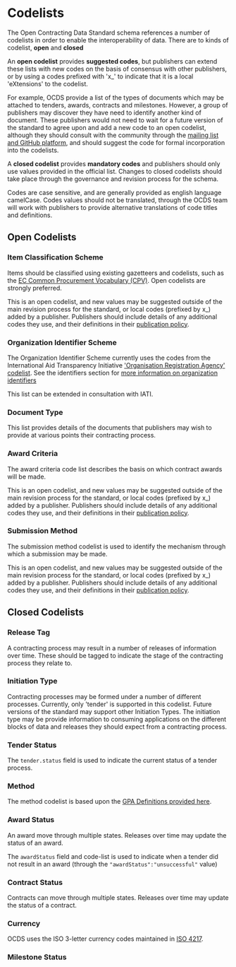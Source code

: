 

# Codelists

<span class="lead">The Open Contracting Data Standard schema references a number of codelists in order to enable the interoperability of data. There are to kinds of codelist, **open** and **closed**</span>

An **open codelist** provides **suggested codes**, but publishers can extend these lists with new codes on the basis of consensus with other publishers, or by using a codes prefixed with 'x\_' to indicate that it is a local 'eXtensions' to the codelist. 

For example, OCDS provide a list of the types of documents which may be attached to tenders, awards, contracts and milestones. However, a group of publishers may discover they have need to identify another kind of document. These publishers would not need to wait for a future version of the standard to agree upon and add a new code to an open codelist, although they should consult with the community through the [mailing list and GitHub platform](../../standard/support), and should suggest the code for formal incorporation into the codelists.

A **closed codelist** provides **mandatory codes** and publishers should only use values provided in the official list. Changes to closed codelists should take place through the governance and revision process for the schema. 

Codes are case sensitive, and are generally provided as english language camelCase. Codes values should not be translated, through the OCDS team will work with publishers to provide alternative translations of code titles and definitions.

## Open Codelists

### Item Classification Scheme

Items should be classified using existing gazetteers and codelists, such as the [EC Common Procurement Vocabulary (CPV)](http://simap.europa.eu/codes-and-nomenclatures/codes-cpv/codes-cpv_en.htm). Open codelists are strongly preferred. 

<div class="include-csv" data-src="standard/schema/codelists/itemClassificationScheme.csv" data-table-class="table table-striped schema-table"></div>

This is an open codelist, and new values may be suggested outside of the main revision process for the standard, or local codes (prefixed by x\_) added by a publisher. Publishers should include details of any additional codes they use, and their definitions in their [publication policy](../../implementation/publication_patterns#publication_policy). 

### Organization Identifier Scheme

The Organization Identifier Scheme currently uses the codes from the International Aid Transparency Initiative ['Organisation Registration Agency' codelist](http://iatistandard.org/codelists/OrganisationRegistrationAgency/). See the identifiers section for [more information on organization identifiers](../../key_concepts/identifiers#organization-identifiers)

<div class="include-csv" data-src="standard/schema/codelists/organizationIdentifierRegistrationAgency_iati.csv" data-table-class="table table-striped schema-table"></div>

This list can be extended in consultation with IATI. 

### Document Type

This list provides details of the documents that publishers may wish to provide at various points their contracting process.

<div class="include-csv" data-src="standard/schema/codelists/documentType.csv" data-table-class="table table-striped schema-table"></div>

### Award Criteria

The award criteria code list describes the basis on which contract awards will be made. 

<div class="include-csv" data-src="standard/schema/codelists/awardCriteria.csv" data-table-class="table table-striped schema-table"></div>

This is an open codelist, and new values may be suggested outside of the main revision process for the standard, or local codes (prefixed by x\_) added by a publisher. Publishers should include details of any additional codes they use, and their definitions in their [publication policy](../../implementation/publication_patterns#publication_policy). 

### Submission Method

The submission method codelist is used to identify the mechanism through which a submission may be made. 

<div class="include-csv" data-src="standard/schema/codelists/submissionMethod.csv" data-table-class="table table-striped schema-table"></div>

This is an open codelist, and new values may be suggested outside of the main revision process for the standard, or local codes (prefixed by x\_) added by a publisher. Publishers should include details of any additional codes they use, and their definitions in their [publication policy](../../implementation/publication_patterns#publication_policy). 

## Closed Codelists 

### Release Tag

A contracting process may result in a number of releases of information over time. These should be tagged to indicate the stage of the contracting process they relate to. 

<div class="include-csv" data-src="standard/schema/codelists/releaseTag.csv" data-table-class="table table-striped schema-table"></div>

### Initiation Type

Contracting processes may be formed under a number of different processes. Currently, only 'tender' is supported in this codelist. Future versions of the standard may support other Initiation Types. The initiation type may be provide information to consuming applications on the different blocks of data and releases they should expect from a contracting process.

<div class="include-csv" data-src="standard/schema/codelists/initiationType.csv" data-table-class="table table-striped schema-table"></div>

### Tender Status

The `tender.status` field is used to indicate the current status of a tender process.

<div class="include-csv" data-src="standard/schema/codelists/tenderStatus.csv" data-table-class="table table-striped schema-table"></div>

### Method

The method codelist is based upon the [GPA Definitions provided here](http://www.wto.org/english/docs_e/legal_e/rev-gpr-94_01_e.htm).

<div class="include-csv" data-src="standard/schema/codelists/method.csv" data-table-class="table table-striped schema-table"></div>

### Award Status

An award move through multiple states. Releases over time may update the status of an award. 

<div class="include-csv" data-src="standard/schema/codelists/awardStatus.csv" data-table-class="table table-striped schema-table"></div>

The ```awardStatus``` field and code-list is used to indicate when a tender did not result in an award (through the ```"awardStatus":"unsuccessful"``` value)

### Contract Status

Contracts can move through multiple states. Releases over time may update the status of a contract.

<div class="include-csv" data-src="standard/schema/codelists/contractStatus.csv" data-table-class="table table-striped schema-table"></div>

### Currency

OCDS uses the ISO 3-letter currency codes maintained in [ISO 4217](http://en.wikipedia.org/wiki/ISO_4217).

### Milestone Status

<div class="include-csv" data-src="standard/schema/codelists/milestoneStatus.csv" data-table-class="table table-striped schema-table"></div>

